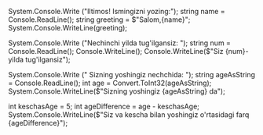 System.Console.Write ("Iltimos! Ismingizni yozing:");
string name = Console.ReadLine(); 
string greeting = $"Salom,{name}";
System.Console.WriteLine(greeting);

System.Console.Write ("Nechinchi yilda tug'ilgansiz: ");
string num = Console.ReadLine();
Console.WriteLine();
Console.WriteLine($"Siz {num}-yilda tug'ilgansiz");

System.Console.Write (" Sizning yoshingiz nechchida: ");
string ageAsString = Console.ReadLine();
int age = Convert.ToInt32(ageAsString);
System.Console.WriteLine($"Sizning yoshingiz {ageAsString} da");

int keschasAge = 5;
int ageDifference =  age - keschasAge;
System.Console.WriteLine($"Siz va kescha bilan yoshingiz o'rtasidagi farq {ageDifference}");
